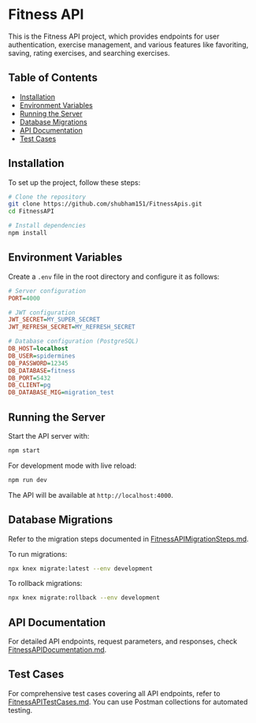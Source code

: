 # Fitness API

This is the Fitness API project, which provides endpoints for user authentication, exercise management, and various features like favoriting, saving, rating exercises, and searching exercises.

## Table of Contents

- [Installation](#installation)
- [Environment Variables](#environment-variables)
- [Running the Server](#running-the-server)
- [Database Migrations](#database-migrations)
- [API Documentation](#api-documentation)
- [Test Cases](#test-cases)

## Installation

To set up the project, follow these steps:

```bash
# Clone the repository
git clone https://github.com/shubham151/FitnessApis.git
cd FitnessAPI

# Install dependencies
npm install
```

## Environment Variables

Create a `.env` file in the root directory and configure it as follows:

```ini
# Server configuration
PORT=4000

# JWT configuration
JWT_SECRET=MY_SUPER_SECRET
JWT_REFRESH_SECRET=MY_REFRESH_SECRET

# Database configuration (PostgreSQL)
DB_HOST=localhost
DB_USER=spidermines
DB_PASSWORD=12345
DB_DATABASE=fitness
DB_PORT=5432
DB_CLIENT=pg
DB_DATABASE_MIG=migration_test
```

## Running the Server

Start the API server with:

```bash
npm start
```

For development mode with live reload:

```bash
npm run dev
```

The API will be available at `http://localhost:4000`.

## Database Migrations

Refer to the migration steps documented in [FitnessAPIMigrationSteps.md](./FitnessAPIMigrationSteps.md).

To run migrations:

```bash
npx knex migrate:latest --env development
```

To rollback migrations:

```bash
npx knex migrate:rollback --env development
```

## API Documentation

For detailed API endpoints, request parameters, and responses, check [FitnessAPIDocumentation.md](./FitnessAPIDocumentation.md).

## Test Cases

For comprehensive test cases covering all API endpoints, refer to [FitnessAPITestCases.md](./FitnessAPITestCases.md). You can use Postman collections for automated testing.